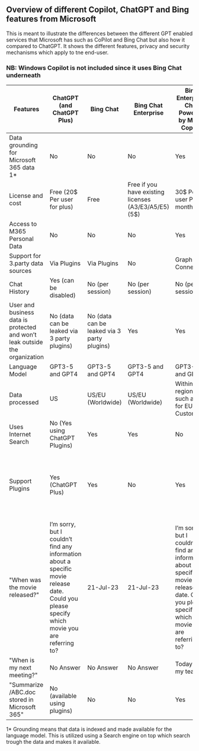 ## Overview of different Copilot, ChatGPT and Bing features from Microsoft

This is meant to illustrate the differences between the different GPT enabled services that Microsoft has such as CoPilot and Bing Chat but also how it compared to ChatGPT. 
It shows the different features, privacy and security mechanisms which apply to tne end-user. 

### NB: Windows Copilot is not included since it uses Bing Chat underneath 


| Features                                                                                   | ChatGPT (and ChatGPT Plus)                                 | Bing Chat                                | Bing Chat Enterprise                    | Bing Enterprise Chat Powered by M365 Copilot | Copilot Chat / Business Chat (in Teams)                    |
|---------------------------------------------------------------------------------------------|------------------------------------------|------------------------------------------|------------------------------------------|-----------------------------------------------|------------------------------------------------|
| Data grounding for Microsoft 365 data 1*                                                        | No                                       | No                                       | No                                       | Yes                                           | Yes                                            |
| License and cost                                                       | Free (20$ Per user for plus)                                       | Free                                      | Free if you have existing licenses (A3/E3/A5/E5) (5$)                                      | 30$ Per user Per month                                           | 30$ Per user per month                                        |
| Access to M365 Personal Data                                                                | No                                       | No                                       | No                                       | Yes                                           | Yes                                            |
| Support for 3.party data sources                                                            | Via Plugins                              | Via Plugins                              | No                                       | Graph Data Connectors                          | Graph Data Connectors                           |
| Chat History                                                                                | Yes (can be disabled)                    | No (per session)                         | No (per session)                         | No (per session)                               | Yes                                            |
| User and business data is protected and won’t leak outside the organization                | No (data can be leaked via 3 party plugins) | No (data can be leaked via 3 party plugins) | Yes                                    | Yes                                           | Yes                                            |
| Language Model                                                                              | GPT3-5 and GPT4                          | GPT3-5 and GPT4                          | GPT3-5 and GPT4                          | GPT3-5 and GPT4                               | GPT3-5 and GPT4                                |
| Data processed                                                                              | US                                       | US/EU (Worldwide)                        | US/EU (Worldwide)                        | Within geo region such as EU for EU Customers  | Within geo region such as EU for EU Customers  |
| Uses Internet Search                                                                        | No (Yes using ChatGPT Plugins)           | Yes                                      | Yes                                      | No                                             | No                                             |
| Support Plugins                                                                             | Yes (ChatGPT Plus)                       | Yes                                      | No                                       | Yes                                           | Yes (ChatGPT Plugins, Power Platform Integrations and Teams Message Extensions                                            |
| "When was the  movie released?"                                                       | I’m sorry, but I couldn’t find any information about a specific  movie release date. Could you please specify which  movie you are referring to? | 21-Jul-23 | 21-Jul-23 | I’m sorry, but I couldn’t find any information about a specific  movie release date. Could you please specify which  movie you are referring to? | I'm sorry, but I couldn't find any information about a  movie  It's possible that there is no such movie. |
| "When is my next meeting?"                                                                  | No Answer                                | No Answer                                | No Answer                                | Today with my team                              | Today with my team                               |
| "Summarize /ABC.doc stored in Microsoft 365"                                                                        | No (available using plugins)                                       | No                                       | No                                       | Yes                                           | Yes                                            |  

1* Grounding means that data is indexed and made available for the language model. This is utilized using a Search engine on top which search trough the data and makes it available. 
